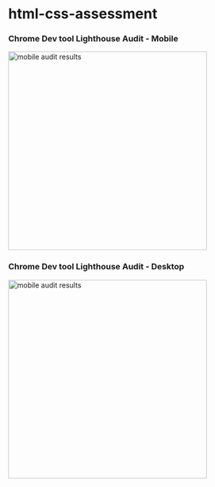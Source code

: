 # html-css-assessment

### Chrome Dev tool Lighthouse Audit - Mobile

<img src="https://user-images.githubusercontent.com/65578254/122009702-3178db00-cd6f-11eb-84a4-78cb7a7f950e.png" alt="mobile audit results" width="400px">


### Chrome Dev tool Lighthouse Audit - Desktop

<img src="https://user-images.githubusercontent.com/65578254/122009680-2cb42700-cd6f-11eb-8868-63fd2c2b0e5c.png" alt="mobile audit results" width="400px">
